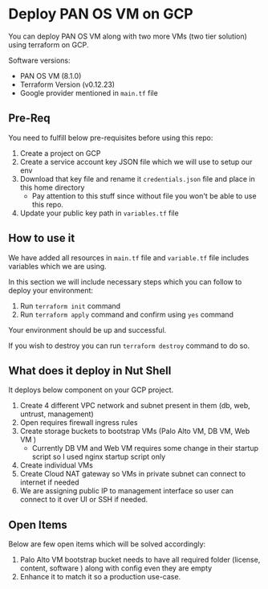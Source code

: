 # Deploy PAN OS VM on GCP 

You can deploy PAN OS VM along with two more VMs (two tier solution) using terraform on GCP. 

Software versions: 
- PAN OS VM (8.1.0)
- Terraform Version (v0.12.23)
- Google provider mentioned in `main.tf` file 

## Pre-Req

You need to fulfill below pre-requisites before using this repo: 

1. Create a project on GCP 
2. Create a service account key JSON file which we will use to setup our env 
3. Download that key file and rename it `credentials.json` file and place in this home directory 
   - Pay attention to this stuff since without file you won't be able to use this repo.
4. Update your public key path in `variables.tf` file

## How to use it 

We have added all resources in `main.tf` file and `variable.tf` file includes variables which we are using. 

In this section we will include necessary steps which you can follow to deploy your environment:

1. Run `terraform init` command 
2. Run `terraform apply` command and confirm using `yes` command 

Your environment should be up and successful. 

If you wish to destroy you can run `terraform destroy` command to do so. 

## What does it deploy in Nut Shell 

It deploys below component on your GCP project. 

1. Create 4 different VPC network and subnet present in them (db, web, untrust, management)
2. Open requires firewall ingress rules 
3. Create storage buckets to bootstrap VMs (Palo Alto VM, DB VM, Web VM ) 
   - Currently DB VM and Web VM requires some change in their startup script so I used nginx startup script only 
4. Create individual VMs 
5. Create Cloud NAT gateway so VMs in private subnet can connect to internet if needed 
6. We are assigning public IP to management interface so user can connect to it over UI or SSH if needed.

## Open Items 

Below are few open items which will be solved accordingly: 

1. Palo Alto VM bootstrap bucket needs to have all required folder (license, content, software ) along with config even they are empty 
2. Enhance it to match it so a production use-case.